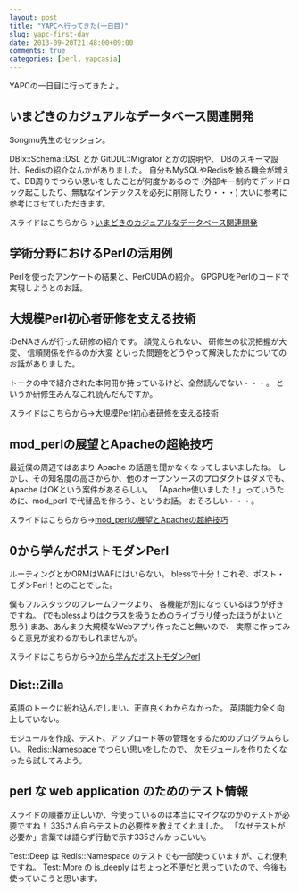 ```yaml
---
layout: post
title: "YAPCへ行ってきた(一日目)"
slug: yapc-first-day
date: 2013-09-20T21:48:00+09:00
comments: true
categories: [perl, yapcasia]
---
```


YAPCの一日目に行ってきたよ。

<!-- More -->

## いまどきのカジュアルなデータベース関連開発

Songmu先生のセッション。

DBIx::Schema::DSL とか GitDDL::Migrator とかの説明や、
DBのスキーマ設計、Redisの紹介なんかがありました。
自分もMySQLやRedisを触る機会が増えて、DB周りでつらい思いをしたことが何度かあるので
(外部キー制約でデッドロック起こしたり、無駄なインデックスを必死に削除したり・・・)
大いに参考に参考にさせていただきます。

スライドはこちらから→[いまどきのカジュアルなデータベース関連開発](http://songmu.github.io/slides/yapc-asia2013/)

## 学術分野におけるPerlの活用例

Perlを使ったアンケートの結果と、PerCUDAの紹介。
GPGPUをPerlのコードで実現しようとのお話。


## 大規模Perl初心者研修を支える技術

:DeNAさんが行った研修の紹介です。
顔覚えられない、
研修生の状況把握が大変、
信頼関係を作るのが大変
といった問題をどうやって解決したかについてのお話がありました。

トークの中で紹介された本何冊か持っているけど、全然読んでない・・・。
というか研修生みんなこれ読んだんですか。

スライドはこちらから→[大規模Perl初心者研修を支える技術](http://www.slideshare.net/DaisukeTamada/perl-26371335)


## mod_perlの展望とApacheの超絶技巧

最近僕の周辺ではあまり Apache の話題を聞かなくなってしまいましたね。
しかし、その知名度の高さからか、他のオープンソースのプロダクトはダメでも、
Apache はOKという案件があるらしい。
「Apache使いました！」っていうために、mod_perl で代替品を作ろう、というお話。
おそろしい・・・。

スライドはこちらから→[mod_perlの展望とApacheの超絶技巧](http://www.slideshare.net/xtetsuji/apachemodperl-yapcasia)


## 0から学んだポストモダンPerl

ルーティングとかORMはWAFにはいらない。
blessで十分！これぞ、ポスト・モダンPerl！とのことでした。

僕もフルスタックのフレームワークより、
各機能が別になっているほうが好きですね。
(でもblessよりはクラスを扱うためのライブラリ使ったほうがよいと思う)
まあ、あんまり大規模なWebアプリ作ったこと無いので、
実際に作ってみると意見が変わるかもしれませんが。

スライドはこちらから→[0から学んだポストモダンPerl](http://www.slideshare.net/TasukuSuenaga/yapc2013)


## Dist::Zilla

英語のトークに紛れ込んでしまい、正直良くわからなかった。
英語能力全く向上していない。

モジュールを作成、テスト、アップロード等の管理をするためのプログラムらしい。
Redis::Namespace でつらい思いをしたので、
次モジュールを作りたくなったら試してみよう。


## perl な web application のためのテスト情報

スライドの順番が正しいか、今使っているのは本当にマイクなのかのテストが必要ですね！
335さん自らテストの必要性を教えてくれました。
「なぜテストが必要か」言葉では語らず行動で示す335さんかっこいい。

Test::Deep は Redis::Namespace のテストでも一部使っていますが、これ便利ですね。
Test::More の is_deeply はちょっと不便だと思っていたので、今後も使っていこうと思います。


